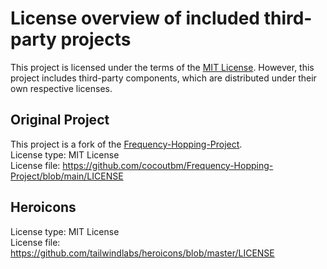 # License overview of included third-party projects

This project is licensed under the terms of the [MIT License](LICENSE).
However, this project includes third-party components, which are distributed under their own respective licenses.

## Original Project

This project is a fork of the [Frequency-Hopping-Project](https://github.com/cocoutbm/Frequency-Hopping-Project).<br/>
License type: MIT License<br/>
License file: https://github.com/cocoutbm/Frequency-Hopping-Project/blob/main/LICENSE

## Heroicons

License type: MIT License<br/>
License file: https://github.com/tailwindlabs/heroicons/blob/master/LICENSE